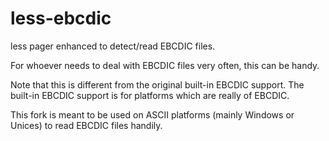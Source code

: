 # less-ebcdic

less pager enhanced to detect/read EBCDIC files.

For whoever needs to deal with EBCDIC files very often, this can be handy.

Note that this is different from the original built-in EBCDIC support.
The built-in EBCDIC support is for platforms which are really of EBCDIC.

This fork is meant to be used on ASCII platforms (mainly Windows or Unices) to read EBCDIC files handily.
